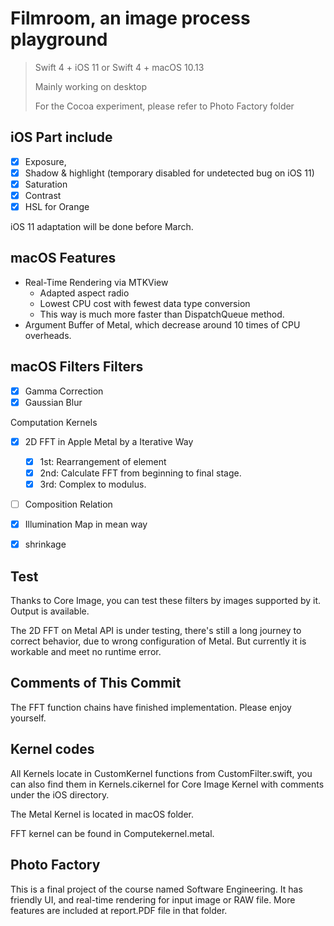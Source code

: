# Filmroom, an image process playground

> 
> Swift 4 + iOS 11 or Swift 4 + macOS 10.13
> 
> Mainly working on desktop
> 
> For the Cocoa experiment, please refer to Photo Factory folder






## iOS Part include

- [x] Exposure,
- [x] Shadow & highlight (temporary disabled for undetected bug on iOS 11)
- [x] Saturation
- [x] Contrast
- [x] HSL for Orange

iOS 11 adaptation will be done before March.

## macOS Features

- Real-Time Rendering via MTKView
	- Adapted aspect radio
	- Lowest CPU cost with fewest data type conversion
	- This way is much more faster than DispatchQueue method.
- Argument Buffer of Metal, which decrease around 10 times of CPU overheads.

## macOS Filters Filters

- [x] Gamma Correction
- [x] Gaussian Blur

Computation Kernels

- [x] 2D FFT in Apple Metal by a Iterative Way
	- [x] 1st: Rearrangement of element
	- [x] 2nd: Calculate FFT from beginning to final stage. 
	- [x] 3rd: Complex to modulus.
- [ ] Composition Relation
- [x] Illumination Map in mean way
- [x] shrinkage



## Test

Thanks to Core Image, you can test these filters by images supported by it. Output is available.

The 2D FFT on Metal API is under testing, there's still a long journey to correct behavior, due to wrong configuration of Metal. But currently it is workable and meet no runtime error.

## Comments of This Commit

The FFT function chains have finished implementation. Please enjoy yourself.

## Kernel codes

All Kernels locate in CustomKernel functions from CustomFilter.swift, you can also find them in Kernels.cikernel for Core Image Kernel with comments under the iOS directory. 

The Metal Kernel is located in macOS folder.

FFT kernel can be found in Computekernel.metal.

## Photo Factory

This is a final project of the course named Software Engineering. It has friendly UI, and real-time rendering for input image or RAW file. More features are included at report.PDF file in that folder.